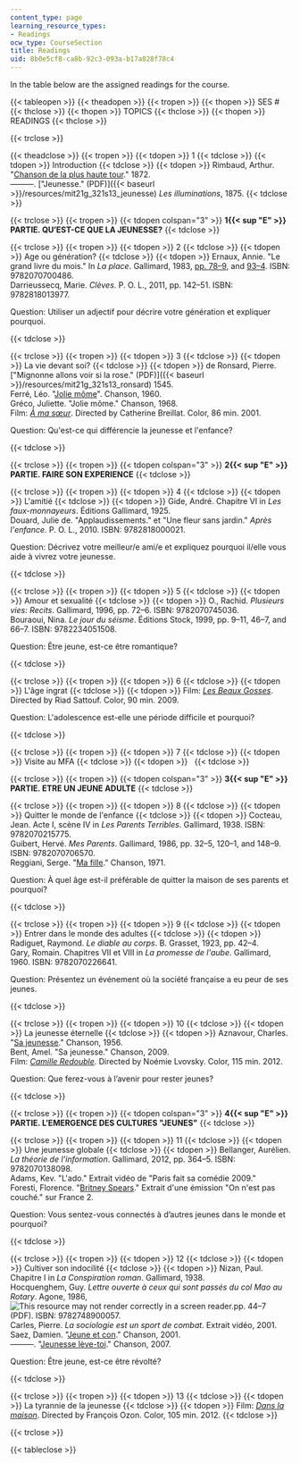 ```yaml
---
content_type: page
learning_resource_types:
- Readings
ocw_type: CourseSection
title: Readings
uid: 8b0e5cf8-ca8b-92c3-093a-b17a828f78c4
---
```


In the table below are the assigned readings for the course.

{{< tableopen >}}
{{< theadopen >}}
{{< tropen >}}
{{< thopen >}}
SES #
{{< thclose >}}
{{< thopen >}}
TOPICS
{{< thclose >}}
{{< thopen >}}
READINGS
{{< thclose >}}

{{< trclose >}}

{{< theadclose >}}
{{< tropen >}}
{{< tdopen >}}
1
{{< tdclose >}}
{{< tdopen >}}
Introduction
{{< tdclose >}}
{{< tdopen >}}
Rimbaud, Arthur. "[Chanson de la plus haute tour](http://abardel.free.fr/petite_anthologie/chanson_panorama.htm)." 1872.  
———. ["Jeunesse." (PDF)]({{< baseurl >}}/resources/mit21g_321s13_jeunesse) _Les illuminations_, 1875.
{{< tdclose >}}

{{< trclose >}}
{{< tropen >}}
{{< tdopen colspan="3" >}}
**1{{< sup "E" >}} PARTIE. QU’EST-CE QUE LA JEUNESSE?**
{{< tdclose >}}

{{< trclose >}}
{{< tropen >}}
{{< tdopen >}}
2
{{< tdclose >}}
{{< tdopen >}}
Age ou génération?
{{< tdclose >}}
{{< tdopen >}}
Ernaux, Annie. "Le grand livre du mois." In _La place_. Gallimard, 1983, [pp. 78–9](http://books.google.com/books?id=k_3i8zrpcC4C&pg=PA78#v=onepage), and [93–4](http://books.google.com/books?id=k_3i8zrpcC4C&pg=PA93#v=onepage). ISBN: 9782070700486.  
Darrieussecq, Marie. _Clèves_. P. O. L., 2011, pp. 142–51. ISBN: 9782818013977.

Question: Utiliser un adjectif pour décrire votre génération et expliquer pourquoi.


{{< tdclose >}}

{{< trclose >}}
{{< tropen >}}
{{< tdopen >}}
3
{{< tdclose >}}
{{< tdopen >}}
La vie devant soi?
{{< tdclose >}}
{{< tdopen >}}
de Ronsard, Pierre. ["Mignonne allons voir si la rose." (PDF)]({{< baseurl >}}/resources/mit21g_321s13_ronsard) 1545.  
Ferré, Léo. "[Jolie môme](http://www.paroles-musique.com/paroles-Leo_Ferre-Jolie_Mome-lyrics,p11149)". Chanson, 1960.  
Gréco, Juliette. "Jolie môme." Chanson, 1968.  
Film: [_À ma sœur_](http://www.allocine.fr/film/fichefilm_gen_cfilm=29378.html). Directed by Catherine Breillat. Color, 86 min. 2001.

Question: Qu'est-ce qui différencie la jeunesse et l'enfance?


{{< tdclose >}}

{{< trclose >}}
{{< tropen >}}
{{< tdopen colspan="3" >}}
**2{{< sup "E" >}} PARTIE. FAIRE SON EXPERIENCE**
{{< tdclose >}}

{{< trclose >}}
{{< tropen >}}
{{< tdopen >}}
4
{{< tdclose >}}
{{< tdopen >}}
L'amitié
{{< tdclose >}}
{{< tdopen >}}
Gide, André. Chapitre VI in _Les faux-monnayeurs_. Éditions Gallimard, 1925.  
Douard, Julie de. "Applaudissements." et "Une fleur sans jardin." _Après l'enfance_. P. O. L., 2010. ISBN: 9782818000021.

Question: Décrivez votre meilleur/e ami/e et expliquez pourquoi il/elle vous aide à vivrez votre jeunesse.


{{< tdclose >}}

{{< trclose >}}
{{< tropen >}}
{{< tdopen >}}
5
{{< tdclose >}}
{{< tdopen >}}
Amour et sexualité
{{< tdclose >}}
{{< tdopen >}}
O., Rachid. _Plusieurs vies: Recits_. Gallimard, 1996, pp. 72–6. ISBN: 9782070745036.  
Bouraoui, Nina. _Le jour du séisme_. Éditions Stock, 1999, pp. 9–11, 46–7, and 66–7. ISBN: 9782234051508.

Question: Être jeune, est-ce être romantique?


{{< tdclose >}}

{{< trclose >}}
{{< tropen >}}
{{< tdopen >}}
6
{{< tdclose >}}
{{< tdopen >}}
L'âge ingrat
{{< tdclose >}}
{{< tdopen >}}
Film: [_Les Beaux Gosses_](http://www.allocine.fr/film/fichefilm_gen_cfilm=136666.html). Directed by Riad Sattouf. Color, 90 min. 2009.

Question: L'adolescence est-elle une période difficile et pourquoi?


{{< tdclose >}}

{{< trclose >}}
{{< tropen >}}
{{< tdopen >}}
7
{{< tdclose >}}
{{< tdopen >}}
Visite au MFA
{{< tdclose >}}
{{< tdopen >}}
 
{{< tdclose >}}

{{< trclose >}}
{{< tropen >}}
{{< tdopen colspan="3" >}}
**3{{< sup "E" >}} PARTIE. ETRE UN JEUNE ADULTE**
{{< tdclose >}}

{{< trclose >}}
{{< tropen >}}
{{< tdopen >}}
8
{{< tdclose >}}
{{< tdopen >}}
Quitter le monde de l'enfance
{{< tdclose >}}
{{< tdopen >}}
Cocteau, Jean. Acte I, scène IV in _Les Parents Terribles_. Gallimard, 1938. ISBN: 9782070215775.  
Guibert, Hervé. _Mes Parents_. Gallimard, 1986, pp. 32–5, 120–1, and 148–9. ISBN: 9782070706570.  
Reggiani, Serge. "[Ma fille](http://www.paroles-musique.com/paroles-Serge_Reggiani-Ma_Fille-lyrics,p64305)." Chanson, 1971.

Question: À quel âge est-il préférable de quitter la maison de ses parents et pourquoi?


{{< tdclose >}}

{{< trclose >}}
{{< tropen >}}
{{< tdopen >}}
9
{{< tdclose >}}
{{< tdopen >}}
Entrer dans le monde des adultes
{{< tdclose >}}
{{< tdopen >}}
Radiguet, Raymond. _Le diable au corps_. B. Grasset, 1923, pp. 42–4.  
Gary, Romain. Chapitres VII et VIII in _La promesse de l'aube_. Gallimard, 1960. ISBN: 9782070226641.

Question: Présentez un événement où la société française a eu peur de ses jeunes.


{{< tdclose >}}

{{< trclose >}}
{{< tropen >}}
{{< tdopen >}}
10
{{< tdclose >}}
{{< tdopen >}}
La jeunesse éternelle
{{< tdclose >}}
{{< tdopen >}}
Aznavour, Charles. "[Sa jeunesse](http://www.paroles-musique.com/paroles-Charles_Aznavour-Sa_Jeunesse-lyrics,p13456)." Chanson, 1956.  
Bent, Amel. "Sa jeunesse." Chanson, 2009.  
Film: [_Camille Redouble_](http://www.allocine.fr/film/fichefilm_gen_cfilm=189370.html). Directed by Noémie Lvovsky. Color, 115 min. 2012.

Question: Que ferez-vous à l’avenir pour rester jeunes?


{{< tdclose >}}

{{< trclose >}}
{{< tropen >}}
{{< tdopen colspan="3" >}}
**4{{< sup "E" >}} PARTIE. L’EMERGENCE DES CULTURES "JEUNES"**
{{< tdclose >}}

{{< trclose >}}
{{< tropen >}}
{{< tdopen >}}
11
{{< tdclose >}}
{{< tdopen >}}
Une jeunesse globale
{{< tdclose >}}
{{< tdopen >}}
Bellanger, Aurélien. _La théorie de l'information_. Gallimard, 2012, pp. 364–5. ISBN: 9782070138098.  
Adams, Kev. "L'ado." Extrait vidéo de "Paris fait sa comédie 2009."  
Foresti, Florence. "[Britney Spears](http://www.ozap.com/photos-images/video-florence-foresti-incarne-britney-spears-4438341.html)." Extrait d'une émission "On n'est pas couché." sur France 2.

Question: Vous sentez-vous connectés à d’autres jeunes dans le monde et pourquoi?


{{< tdclose >}}

{{< trclose >}}
{{< tropen >}}
{{< tdopen >}}
12
{{< tdclose >}}
{{< tdopen >}}
Cultiver son indocilité
{{< tdclose >}}
{{< tdopen >}}
Nizan, Paul. Chapitre I in _La Conspiration roman_. Gallimard, 1938.  
Hocquenghem, Guy. _Lettre ouverte à ceux qui sont passés du col Mao au Rotary_. Agone, 1986, ![This resource may not render correctly in a screen reader.](/images/inacessible.gif)pp. 44–7 (PDF). ISBN: 9782748900057.  
Carles, Pierre. _La sociologie est un sport de combat_. Extrait vidéo, 2001.  
Saez, Damien. "[Jeune et con](http://www.paroles-musique.com/paroles-Saez-Jeune_Et_Con-lyrics,p487)." Chanson, 2001.  
———. "[Jeunesse lève-toi](http://www.paroles-musique.com/paroles-Saez-Jeunesse_Leve_Toi-lyrics,p32012)." Chanson, 2007.

Question: Être jeune, est-ce être révolté?


{{< tdclose >}}

{{< trclose >}}
{{< tropen >}}
{{< tdopen >}}
13
{{< tdclose >}}
{{< tdopen >}}
La tyrannie de la jeunesse
{{< tdclose >}}
{{< tdopen >}}
Film: [_Dans la maison_](http://www.allocine.fr/film/fichefilm_gen_cfilm=193715.html). Directed by François Ozon. Color, 105 min. 2012.
{{< tdclose >}}

{{< trclose >}}

{{< tableclose >}}